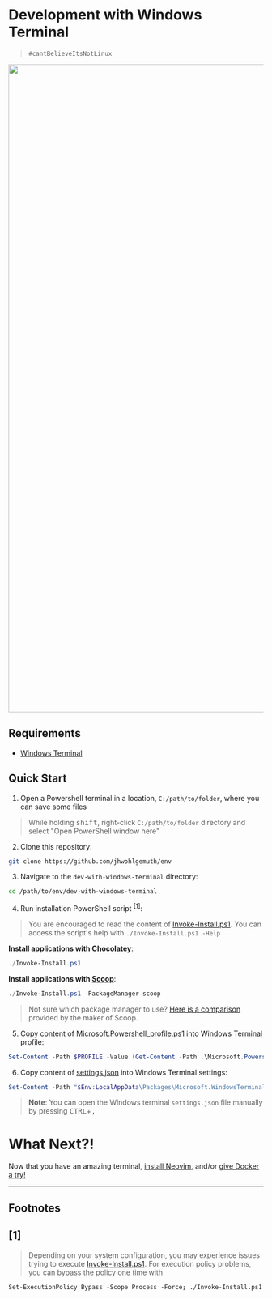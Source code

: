 Development with Windows Terminal
=================================
> `#cantBelieveItsNotLinux`

<div align="center">
    <a href="https://gyazo.com/c299ded42555b2fccdbddd78527cceb9"><img alt="Windows Terminal in action!" src="https://i.gyazo.com/c299ded42555b2fccdbddd78527cceb9.gif" alt="Image from Gyazo" width="1280"/></a>
</div>

Requirements
------------
- [Windows Terminal](https://www.microsoft.com/store/productId/9N0DX20HK701)

Quick Start
-----------
1. Open a Powershell terminal in a location, `C:/path/to/folder`, where you can save some files

> While holding <kbd>shift</kbd>, right-click `C:/path/to/folder` directory and select "Open PowerShell window here"

2. Clone this repository:

```bash
git clone https://github.com/jhwohlgemuth/env
```

3. Navigate to the `dev-with-windows-terminal` directory:

```bash
cd /path/to/env/dev-with-windows-terminal
```

4. Run installation PowerShell script <sup>[[1]](#1)</sup>:
> You are encouraged to read the content of [Invoke-Install.ps1](./Invoke-Install.ps1). You can access the script's help with `./Invoke-Install.ps1 -Help`

**Install applications with [Chocolatey](https://chocolatey.org/)**:
```powershell
./Invoke-Install.ps1
```

**Install applications with [Scoop](https://scoop.sh/)**:
```powershell
./Invoke-Install.ps1 -PackageManager scoop
```

> Not sure which package manager to use? [Here is a comparison](https://github.com/lukesampson/scoop/wiki/Chocolatey-Comparison) provided by the maker of Scoop.

5. Copy content of [Microsoft.Powershell_profile.ps1](./Microsoft.Powershell_profile.ps1) into Windows Terminal profile:

```powershell
Set-Content -Path $PROFILE -Value (Get-Content -Path .\Microsoft.Powershell_profile.ps1)
```

6. Copy content of [settings.json](./settings.json) into Windows Terminal settings:


```powershell
Set-Content -Path "$Env:LocalAppData\Packages\Microsoft.WindowsTerminal_8wekyb3d8bbwe\LocalState\settings.json" -Value (Get-Content -Path .\settings.json)
```

> **Note**: You can open the Windows terminal `settings.json` file manually by pressing <kbd>CTRL</kbd>+<kbd>,</kbd>

What Next?!
===========
Now that you have an amazing terminal, [install Neovim](../dev-with-neovim), and/or [give Docker a try!](../dev-with-docker)

-------------

**Footnotes**
-------------

[1]
---
> Depending on your system configuration, you may experience issues trying to execute [Invoke-Install.ps1](./Invoke-Install.ps1).
> For execution policy problems, you can bypass the policy one time with

```
Set-ExecutionPolicy Bypass -Scope Process -Force; ./Invoke-Install.ps1
```